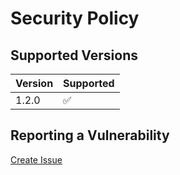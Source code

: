 # Security Policy

## Supported Versions

| Version | Supported           |
|---------|---------------------|
| 1.2.0   | :white_check_mark:  |

## Reporting a Vulnerability

[Create Issue](https://github.com/gregoranders/gradle-dependencies-check/issues/new?labels=bug&template=bug_report.md&title=Security+Issue)
